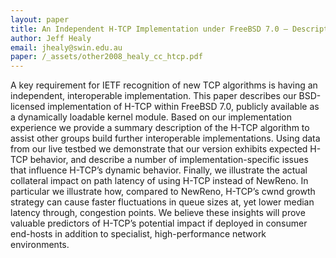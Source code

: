 ```yaml
---
layout: paper
title: An Independent H-TCP Implementation under FreeBSD 7.0 – Description and Observed Behaviour
author: Jeff Healy
email: jhealy@swin.edu.au
paper: /_assets/other2008_healy_cc_htcp.pdf
---
```

A key requirement for IETF recognition of new TCP algorithms is having an independent, interoperable implementation. This paper describes our BSD-licensed implementation of H-TCP within FreeBSD 7.0, publicly available as a dynamically loadable kernel module. Based on our implementation experience we provide a summary description of the H-TCP algorithm to assist other groups build further interoperable implementations. Using data from our live testbed we demonstrate that our version exhibits expected H-TCP behavior, and describe a number of implementation-specific issues that influence H-TCP’s dynamic behavior. Finally, we illustrate the actual collateral impact on path latency of using H-TCP instead of NewReno. In particular we illustrate how, compared to NewReno, H-TCP’s cwnd growth strategy can cause faster fluctuations in queue sizes at, yet lower median latency through, congestion points. We believe these insights will prove valuable predictors of H-TCP’s potential impact if deployed in consumer end-hosts in addition to specialist, high-performance network environments.
